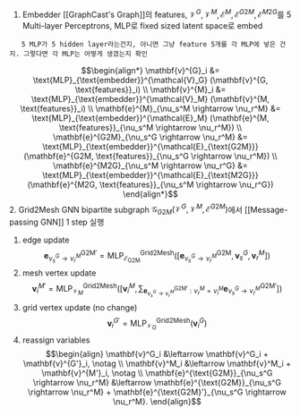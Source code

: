 1. Embedder
   [[GraphCast's Graph]]의 features, $\mathcal{V}^G, \mathcal{V}^M, \mathcal{E}^M, \mathcal{E}^{G2M}, \mathcal{E}^{M2G}$를 5 Multi-layer Perceptrons, MLP로 fixed sized latent space로 embed 
   
```ad-question
   5 MLP가 5 hidden layer라는건지, 아니면 그냥 feature 5개를 각 MLP에 넣은 건지. 그렇다면 각 MLP는 어떻게 생겼는지 확인
```
   
   $$\begin{align*} \mathbf{v}^{G}_i &= \text{MLP}_{\text{embedder}}^{\mathcal{V}_G} (\mathbf{v}^{G, \text{features}}_i) \\ \mathbf{v}^{M}_i &= \text{MLP}_{\text{embedder}}^{\mathcal{V}_M} (\mathbf{v}^{M, \text{features}}_i) \\ \mathbf{e}^{M}_{\nu_s^M \rightarrow \nu_r^M} &= \text{MLP}_{\text{embedder}}^{\mathcal{E}_M} (\mathbf{e}^{M, \text{features}}_{\nu_s^M \rightarrow \nu_r^M}) \\ \mathbf{e}^{G2M}_{\nu_s^G \rightarrow \nu_r^M} &= \text{MLP}_{\text{embedder}}^{\mathcal{E}_{\text{G2M}}} (\mathbf{e}^{G2M, \text{features}}_{\nu_s^G \rightarrow \nu_r^M}) \\ \mathbf{e}^{M2G}_{\nu_s^M \rightarrow \nu_r^G} &= \text{MLP}_{\text{embedder}}^{\mathcal{E}_{\text{M2G}}} (\mathbf{e}^{M2G, \text{features}}_{\nu_s^M \rightarrow \nu_r^G}) \end{align*}$$
2. Grid2Mesh GNN
   bipartite subgraph $\mathcal{G}_{G2M}(\mathcal{V}^G, \mathcal{V}^M, \mathcal{E}^{G2M})$에서 [[Message-passing GNN]] 1 step 실행
   1) edge update$$\mathbf{e}^{\text{G2M}'}_{\nu_s^G \rightarrow \nu_r^M} = \text{MLP}^{\text{Grid2Mesh}}_{\mathcal{E}_{\text{G2M}}} \left( [ \mathbf{e}^{\text{G2M}}_{\nu_s^G \rightarrow \nu_r^M}, \mathbf{v}^G_s, \mathbf{v}^M_r ] \right)$$
   2) mesh vertex update$$\mathbf{v}^{M'}_i = \text{MLP}^{\text{Grid2Mesh}}_{\mathcal{V}_M} \left( \left[ \mathbf{v}^M_i, \sum_{\mathbf{e}^{\text{G2M}'}_{\nu_s^G \rightarrow \nu_r^M} : \nu_r^M = \nu^M_i} \mathbf{e}^{\text{G2M}'}_{\nu_s^G \rightarrow \nu_r^M} \right] \right)$$
   3) grid vertex update (no change)$$\mathbf{v}^{G'}_i = \text{MLP}^{\text{Grid2Mesh}}_{\mathcal{V}_G} \left( \mathbf{v}^G_i \right)$$
   4) reassign variables $$\begin{align} \mathbf{v}^G_i &\leftarrow \mathbf{v}^G_i + \mathbf{v}^{G'}_i, \notag \\ \mathbf{v}^M_i &\leftarrow \mathbf{v}^M_i + \mathbf{v}^{M'}_i, \notag \\ \mathbf{e}^{\text{G2M}}_{\nu_s^G \rightarrow \nu_r^M} &\leftarrow \mathbf{e}^{\text{G2M}}_{\nu_s^G \rightarrow \nu_r^M} + \mathbf{e}^{\text{G2M}'}_{\nu_s^G \rightarrow \nu_r^M}. \end{align}$$
   